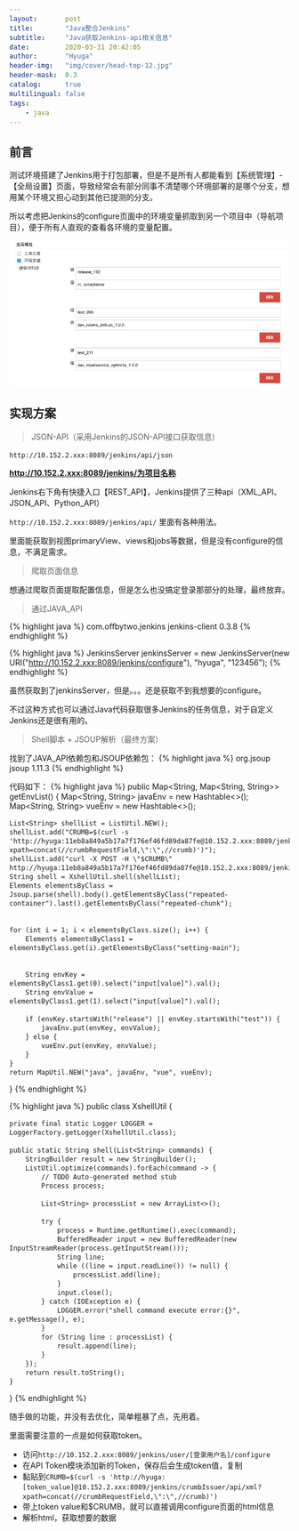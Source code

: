 ```yaml
---
layout:       post
title:        "Java整合Jenkins"
subtitle:     "Java获取Jenkins-api相关信息"
date:         2020-03-31 20:42:05
author:       "Hyuga"
header-img:   "img/cover/head-top-12.jpg"
header-mask:  0.3
catalog:      true
multilingual: false
tags:
    - java
---
```


## 前言
测试环境搭建了Jenkins用于打包部署，但是不是所有人都能看到【系统管理】-【全局设置】页面，导致经常会有部分同事不清楚哪个环境部署的是哪个分支，想用某个环境又担心动到其他已提测的分支。

所以考虑把Jenkins的configure页面中的环境变量抓取到另一个项目中（导航项目），便于所有人直观的查看各环境的变量配置。

![](/img/2020/2020-04/java-jenkins-1.png)

## 实现方案

> JSON-API（采用Jenkins的JSON-API接口获取信息）

`http://10.152.2.xxx:8089/jenkins/api/json`

**http://10.152.2.xxx:8089/jenkins/为项目名称**

Jenkins右下角有快捷入口【REST_API】，Jenkins提供了三种api（XML_API、JSON_API、Python_API）

`http://10.152.2.xxx:8089/jenkins/api/` 里面有各种用法。

里面能获取到视图primaryView、views和jobs等数据，但是没有configure的信息，不满足需求。

> 爬取页面信息

想通过爬取页面提取配置信息，但是怎么也没搞定登录那部分的处理，最终放弃。

> 通过JAVA_API

{% highlight java %}
<dependency>
    <groupId>com.offbytwo.jenkins</groupId>
    <artifactId>jenkins-client</artifactId>
    <version>0.3.8</version>
</dependency>
{% endhighlight %}

{% highlight java %}
JenkinsServer jenkinsServer = new JenkinsServer(new URI("http://10.152.2.xxx:8089/jenkins/configure"), "hyuga", "123456");
{% endhighlight %}

虽然获取到了jenkinsServer，但是。。。还是获取不到我想要的configure。

不过这种方式也可以通过Java代码获取很多Jenkins的任务信息，对于自定义Jenkins还是很有用的。

> Shell脚本 + JSOUP解析（最终方案）

找到了JAVA_API依赖包和JSOUP依赖包：
{% highlight java %}
<dependency>
    <!-- jsoup HTML parser library @ https://jsoup.org/ -->
    <groupId>org.jsoup</groupId>
    <artifactId>jsoup</artifactId>
    <version>1.11.3</version>
</dependency>
{% endhighlight %}

代码如下：
{% highlight java %}
public Map<String, Map<String, String>> getEnvList() {
    Map<String, String> javaEnv = new Hashtable<>();
    Map<String, String> vueEnv = new Hashtable<>();

    List<String> shellList = ListUtil.NEW();
    shellList.add("CRUMB=$(curl -s 'http://hyuga:11eb8a849a5b17a7f176ef46fd89da87fe@10.152.2.xxx:8089/jenkins/crumbIssuer/api/xml?xpath=concat(//crumbRequestField,\":\",//crumb)')");
    shellList.add("curl -X POST -H \"$CRUMB\" http://hyuga:11eb8a849a5b17a7f176ef46fd89da87fe@10.152.2.xxx:8089/jenkins/configure");
    String shell = XshellUtil.shell(shellList);
    Elements elementsByClass = Jsoup.parse(shell).body().getElementsByClass("repeated-container").last().getElementsByClass("repeated-chunk");


    for (int i = 1; i < elementsByClass.size(); i++) {
        Elements elementsByClass1 = elementsByClass.get(i).getElementsByClass("setting-main");


        String envKey = elementsByClass1.get(0).select("input[value]").val();
        String envValue = elementsByClass1.get(1).select("input[value]").val();

        if (envKey.startsWith("release") || envKey.startsWith("test")) {
            javaEnv.put(envKey, envValue);
        } else {
            vueEnv.put(envKey, envValue);
        }
    }
    return MapUtil.NEW("java", javaEnv, "vue", vueEnv);
}
{% endhighlight %}

{% highlight java %}
public class XshellUtil {

    private final static Logger LOGGER = LoggerFactory.getLogger(XshellUtil.class);

    public static String shell(List<String> commands) {
        StringBuilder result = new StringBuilder();
        ListUtil.optimize(commands).forEach(command -> {
            // TODO Auto-generated method stub
            Process process;

            List<String> processList = new ArrayList<>();

            try {
                process = Runtime.getRuntime().exec(command);
                BufferedReader input = new BufferedReader(new InputStreamReader(process.getInputStream()));
                String line;
                while ((line = input.readLine()) != null) {
                    processList.add(line);
                }
                input.close();
            } catch (IOException e) {
                LOGGER.error("shell command execute error:{}", e.getMessage(), e);
            }
            for (String line : processList) {
                result.append(line);
            }
        });
        return result.toString();
    }

}
{% endhighlight %}

随手做的功能，并没有去优化，简单粗暴了点，先用着。

里面需要注意的一点是如何获取token。

- 访问`http://10.152.2.xxx:8089/jenkins/user/[登录用户名]/configure`
- 在API Token模块添加新的Token，保存后会生成token值，复制
- 黏贴到`CRUMB=$(curl -s 'http://hyuga:[token_value]@10.152.2.xxx:8089/jenkins/crumbIssuer/api/xml?xpath=concat(//crumbRequestField,\":\",//crumb)')`
- 带上token value和$CRUMB，就可以直接调用configure页面的html信息
- 解析html，获取想要的数据







